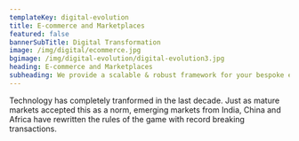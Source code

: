 ```yaml
---
templateKey: digital-evolution
title: E-commerce and Marketplaces
featured: false
bannerSubTitle: Digital Transformation
image: /img/digital/ecommerce.jpg
bgimage: /img/digital-evolution/digital-evolution3.jpg
heading: E-commerce and Marketplaces
subheading: We provide a scalable & robust framework for your bespoke ecommerce marketplace
---
```


Technology has completely tranformed in the last decade. Just as mature markets accepted this as a norm, emerging markets from India, China and Africa have rewritten the rules of the game with record breaking transactions. 
